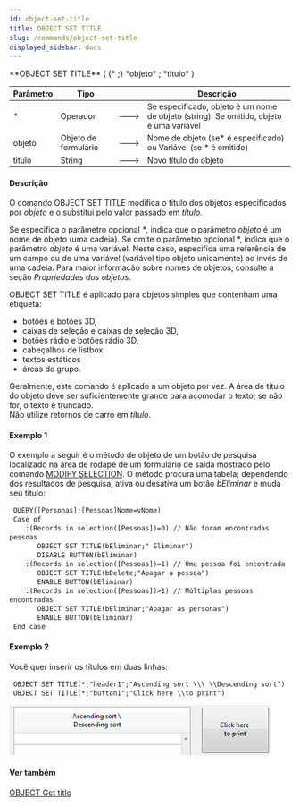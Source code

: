 ```yaml
---
id: object-set-title
title: OBJECT SET TITLE
slug: /commands/object-set-title
displayed_sidebar: docs
---
```


<!--REF #_command_.OBJECT SET TITLE.Syntax-->**OBJECT SET TITLE** ( {* ;} *objeto* ; *titulo* )<!-- END REF-->
<!--REF #_command_.OBJECT SET TITLE.Params-->
| Parâmetro | Tipo |  | Descrição |
| --- | --- | --- | --- |
| * | Operador | &#x1F852; | Se especificado, objeto é um nome de objeto (string). Se omitido, objeto é uma variável |
| objeto | Objeto de formulário | &#x1F852; | Nome de objeto (se* é especificado) ou Variável (se * é omitido) |
| titulo | String | &#x1F852; | Novo título do objeto |

<!-- END REF-->

#### Descrição 

O comando OBJECT SET TITLE modifica o título dos objetos especificados por *objeto* e o substitui pelo valor passado em *titulo.*  

Se especifica o parâmetro opcional *\**, indica que o parâmetro *objeto* é um nome de objeto (uma cadeia). Se omite o parâmetro opcional \*, indica que o parâmetro *objeto* é uma variável. Neste caso, especifica uma referência de um campo ou de uma variável (variável tipo objeto unicamente) ao invés de uma cadeia. Para maior informação sobre nomes de objetos, consulte a seção *Propriedades dos objetos*. 

OBJECT SET TITLE é aplicado para objetos simples que contenham uma etiqueta: 

* botões e botões 3D,
* caixas de seleção e caixas de seleção 3D,
* botões rádio e botões rádio 3D,
* cabeçalhos de listbox,
* textos estáticos
* áreas de grupo.

Geralmente, este comando é aplicado a um objeto por vez. A área de título do objeto deve ser suficientemente grande para acomodar o texto; se não for, o texto é truncado.   
Não utilize retornos de carro em *título*.

#### Exemplo 1 

O exemplo a seguir é o método de objeto de um botão de pesquisa localizado na área de rodapé de um formulário de saída mostrado pelo comando [MODIFY SELECTION](modify-selection.md "MODIFY SELECTION"). O método procura uma tabela; dependendo dos resultados de pesquisa, ativa ou desativa um botão *bEliminar* e muda seu título:

```4d
 QUERY([Personas];[Pessoas]Nome=vNome)
 Case of
    :(Records in selection([Pessoas])=0) // Não foram encontradas pessoas
       OBJECT SET TITLE(bEliminar;" Eliminar")
       DISABLE BUTTON(bEliminar)
    :(Records in selection([Pessoas])=1) // Uma pessoa foi encontrada
       OBJECT SET TITLE(bDelete;"Apagar a pessoa")
       ENABLE BUTTON(bEliminar)
    :(Records in selection([Pessoas])>1) // Múltiplas pessoas encontradas
       OBJECT SET TITLE(bEliminar;"Apagar as personas")
       ENABLE BUTTON(bEliminar)
 End case
```

#### Exemplo 2 

Você quer inserir os títulos em duas linhas:

```4d
 OBJECT SET TITLE(*;"header1";"Ascending sort \\\ \\Descending sort")
 OBJECT SET TITLE(*;"button1";"Click here \\to print")
```

![](../assets/en/commands/pict1242273.en.png)

#### Ver também 

[OBJECT Get title](object-get-title.md)  